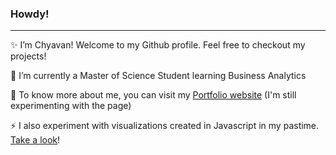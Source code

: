 ### Howdy!
---

✨ I’m Chyavan! Welcome to my Github profile. Feel free to checkout my projects!

🔭 I’m currently a Master of Science Student learning Business Analytics

🚀 To know more about me, you can visit my [Portfolio website](https://chyavan-mc.github.io/) (I'm still experimenting with the page)

⚡ I also experiment with visualizations created in Javascript in my pastime. [Take a look](https://chyavan-mc.github.io/Creative-Coding/)!
